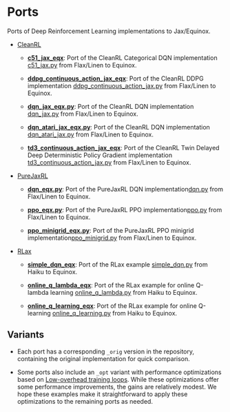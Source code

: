 # Ports

Ports of Deep Reinforcement Learning implementations to Jax/Equinox.

* [CleanRL](https://github.com/vwxyzjn/cleanrl)

  * [**c51_jax_eqx**](./ports/cleanrl/c51_jax_eqx): Port of the CleanRL Categorical DQN implementation [c51_jax.py](https://github.com/vwxyzjn/cleanrl/blob/master/cleanrl/c51_jax.py) from Flax/Linen to Equinox.
  
  * [**ddpg_continuous_action_jax_eqx**](./ports/cleanrl/ddpg_continuous_action_jax_eqx.py): Port of the CleanRL DDPG implementation [ddpg_continuous_action_jax.py](https://github.com/vwxyzjn/cleanrl/blob/master/cleanrl/ddpg_continuous_action_jax.py) from Flax/Linen to Equinox.
  
  * [**dqn_jax_eqx.py**](./ports/cleanrl/dqn_jax_eqx.py): Port of the CleanRL DQN implementation [dqn_jax.py](https://github.com/vwxyzjn/cleanrl/blob/master/cleanrl/dqn_jax.py) from Flax/Linen to Equinox.
  
  * [**dqn_atari_jax_eqx.py**](./ports/cleanrl/dqn_atari_jax_eqx.py): Port of the CleanRL DQN implementation [dqn_atari_jax.py](https://github.com/vwxyzjn/cleanrl/blob/master/cleanrl/dqn_atari_jax.py) from Flax/Linen to Equinox.

  * [**td3_continuous_action_jax_eqx**](./ports/cleanrl/td3_continuous_action_jax_eqx.py): Port of the CleanRL Twin Delayed Deep Deterministic Policy Gradient implementation [td3_continuous_action_jax.py](https://github.com/vwxyzjn/cleanrl/blob/master/cleanrl/td3_continuous_action_jax.py) from Flax/Linen to Equinox.
  
* [PureJaxRL](https://github.com/luchris429/purejaxrl)

  * [**dqn_eqx.py**](./ports/purejaxrl/dqn_eqx.py): Port of the PureJaxRL DQN implementation[dqn.py](https://github.com/luchris429/purejaxrl/blob/main/purejaxrl/dqn.py) from Flax/Linen to Equinox.

  * [**ppo_eqx.py**](./ports/purejaxrl/ppo_eqx.py): Port of the PureJaxRL PPO implementation[ppo.py](https://github.com/luchris429/purejaxrl/blob/main/purejaxrl/ppo.py) from Flax/Linen to Equinox.

  * [**ppo_minigrid_eqx.py**](./ports/purejaxrl/ppo_minigrid_eqx.py): Port of the PureJaxRL PPO minigrid implementation[ppo_minigrid.py](https://github.com/luchris429/purejaxrl/blob/main/purejaxrl/ppo_minigrid.py) from Flax/Linen to Equinox.

* [RLax](https://github.com/google-deepmind/rlax)
  * [**simple_dqn_eqx**](./ports/rlax/simple_dqn_eqx.py): Port of the RLax example [simple_dqn.py](https://github.com/google-deepmind/rlax/blob/master/examples/simple_dqn.py) from Haiku to Equinox.
  
  * [**online_q_lambda_eqx**](./ports/rlax/online_q_lambda_eqx.py): Port of the RLax example for online Q-lambda learning [online_q_lambda.py](https://github.com/google-deepmind/rlax/blob/master/examples/online_q_lambda.py) from Haiku to Equinox.
  * [**online_q_learning_eqx**](./ports/rlax/online_q_learning_eqx.py): Port of the RLax example for online Q-learning [online_q_learning.py](https://github.com/google-deepmind/rlax/blob/master/examples/online_q_learning.py) from Haiku to Equinox.
  
## Variants

* Each port has a corresponding `_orig` version in the repository, containing the original implementation for quick comparison.

* Some ports also include an `_opt` variant with performance optimizations based on [Low-overhead training loops](https://docs.kidger.site/equinox/tricks/#low-overhead-training-loops). While these optimizations offer some performance improvements, the gains are relatively modest. We hope these examples make it straightforward to apply these optimizations to the remaining ports as needed.
